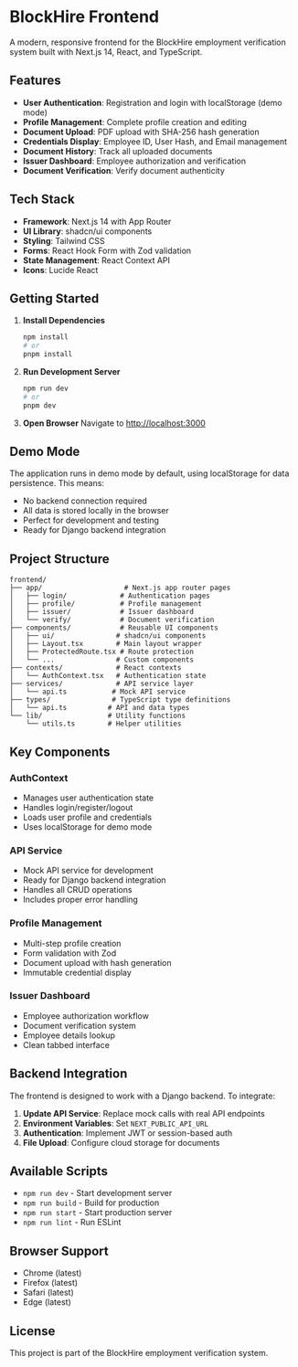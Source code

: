 # BlockHire Frontend

A modern, responsive frontend for the BlockHire employment verification system built with Next.js 14, React, and TypeScript.

## Features

- **User Authentication**: Registration and login with localStorage (demo mode)
- **Profile Management**: Complete profile creation and editing
- **Document Upload**: PDF upload with SHA-256 hash generation
- **Credentials Display**: Employee ID, User Hash, and Email management
- **Document History**: Track all uploaded documents
- **Issuer Dashboard**: Employee authorization and verification
- **Document Verification**: Verify document authenticity

## Tech Stack

- **Framework**: Next.js 14 with App Router
- **UI Library**: shadcn/ui components
- **Styling**: Tailwind CSS
- **Forms**: React Hook Form with Zod validation
- **State Management**: React Context API
- **Icons**: Lucide React

## Getting Started

1. **Install Dependencies**
   ```bash
   npm install
   # or
   pnpm install
   ```

2. **Run Development Server**
   ```bash
   npm run dev
   # or
   pnpm dev
   ```

3. **Open Browser**
   Navigate to [http://localhost:3000](http://localhost:3000)

## Demo Mode

The application runs in demo mode by default, using localStorage for data persistence. This means:

- No backend connection required
- All data is stored locally in the browser
- Perfect for development and testing
- Ready for Django backend integration

## Project Structure

```
frontend/
├── app/                    # Next.js app router pages
│   ├── login/             # Authentication pages
│   ├── profile/           # Profile management
│   ├── issuer/            # Issuer dashboard
│   └── verify/            # Document verification
├── components/            # Reusable UI components
│   ├── ui/               # shadcn/ui components
│   ├── Layout.tsx        # Main layout wrapper
│   ├── ProtectedRoute.tsx # Route protection
│   └── ...               # Custom components
├── contexts/             # React contexts
│   └── AuthContext.tsx   # Authentication state
├── services/             # API service layer
│   └── api.ts           # Mock API service
├── types/               # TypeScript type definitions
│   └── api.ts          # API and data types
└── lib/                # Utility functions
    └── utils.ts        # Helper utilities
```

## Key Components

### AuthContext
- Manages user authentication state
- Handles login/register/logout
- Loads user profile and credentials
- Uses localStorage for demo mode

### API Service
- Mock API service for development
- Ready for Django backend integration
- Handles all CRUD operations
- Includes proper error handling

### Profile Management
- Multi-step profile creation
- Form validation with Zod
- Document upload with hash generation
- Immutable credential display

### Issuer Dashboard
- Employee authorization workflow
- Document verification system
- Employee details lookup
- Clean tabbed interface

## Backend Integration

The frontend is designed to work with a Django backend. To integrate:

1. **Update API Service**: Replace mock calls with real API endpoints
2. **Environment Variables**: Set `NEXT_PUBLIC_API_URL`
3. **Authentication**: Implement JWT or session-based auth
4. **File Upload**: Configure cloud storage for documents

## Available Scripts

- `npm run dev` - Start development server
- `npm run build` - Build for production
- `npm run start` - Start production server
- `npm run lint` - Run ESLint

## Browser Support

- Chrome (latest)
- Firefox (latest)
- Safari (latest)
- Edge (latest)

## License

This project is part of the BlockHire employment verification system.
